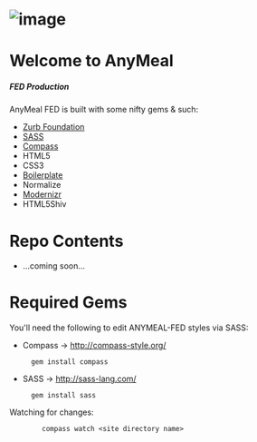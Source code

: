 ![image](https://github.com/lindseybradford/anymeal-production/blob/master/images/logo-b.png?raw=true)
=====================


Welcome to AnyMeal
=====================
##### FED Production 
AnyMeal FED is built with some nifty gems & such:



- [Zurb Foundation](http://foundation.zurb.com/) 
- [SASS](http://sass-lang.com/)
- [Compass](http://compass-style.org/)
- HTML5
- CSS3
- [Boilerplate](http://html5boilerplate.com/)
- Normalize
- [Modernizr](http://modernizr.com/)
- HTML5Shiv



Repo Contents
=====================
* …coming soon…


Required Gems
=====================
You'll need the following to edit ANYMEAL-FED styles via SASS:

- Compass → http://compass-style.org/
		
		gem install compass
		
- SASS → http://sass-lang.com/

		gem install sass


Watching for changes: 
			
			compass watch <site directory name>

